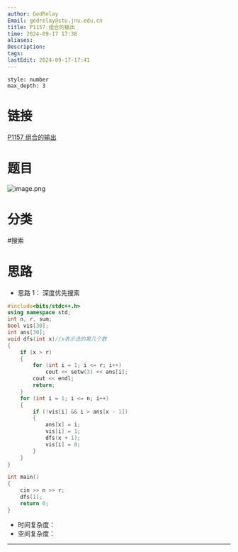 ```yaml
---
author: GedRelay
Email: gedrelay@stu.jnu.edu.cn
title: P1157 组合的输出
time: 2024-09-17 17:38
aliases: 
Description: 
tags: 
lastEdit: 2024-09-17-17:41
---
```


```toc
style: number
max_depth: 3
```

# 链接
[P1157 组合的输出](https://www.luogu.com.cn/problem/P1157) 

# 题目
![image.png](https://ged-pic-bed.oss-cn-guangzhou.aliyuncs.com/img/202409171739714.png)


# 分类
#搜索 

# 思路
- 思路 1：
深度优先搜索


```cpp
#include<bits/stdc++.h>
using namespace std;
int n, r, sum;
bool vis[30];
int ans[30];
void dfs(int x)//x表示选的第几个数
{
	if (x > r)
	{
		for (int i = 1; i <= r; i++)
			cout << setw(3) << ans[i];
		cout << endl;
		return;
	}
	for (int i = 1; i <= n; i++)
	{
		if (!vis[i] && i > ans[x - 1])
		{
			ans[x] = i;
			vis[i] = 1;
			dfs(x + 1);
			vis[i] = 0;
		}
	}
}

int main()
{
	cin >> n >> r;
	dfs(1);
	return 0;
}
```


- 时间复杂度：
- 空间复杂度：


---


